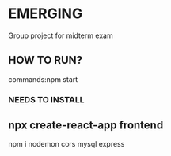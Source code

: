 # EMERGING

Group project for midterm exam

## HOW TO RUN?
commands:npm start

### NEEDS TO INSTALL
npx create-react-app frontend
-------------------------------
npm i nodemon cors mysql express

